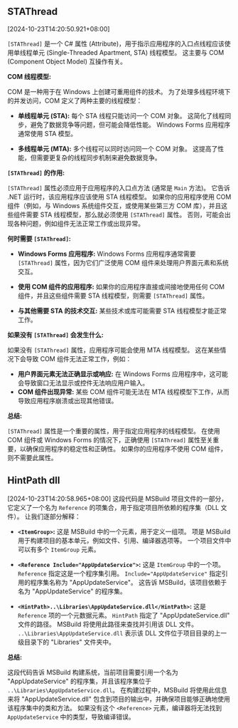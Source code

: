 ## STAThread

[2024-10-23T14:20:50.921+08:00]

`[STAThread]` 是一个 C# 属性 (Attribute)，用于指示应用程序的入口点线程应该使用单线程单元 (Single-Threaded Apartment, STA) 线程模型。  这主要与 COM (Component Object Model) 互操作有关。

**COM 线程模型:**

COM 是一种用于在 Windows 上创建可重用组件的技术。  为了处理多线程环境下的并发访问，COM 定义了两种主要的线程模型：

* **单线程单元 (STA):**  每个 STA 线程只能访问一个 COM 对象。  这简化了线程同步，避免了数据竞争等问题，但可能会降低性能。  Windows Forms 应用程序通常使用 STA 模型。

* **多线程单元 (MTA):**  多个线程可以同时访问同一个 COM 对象。  这提高了性能，但需要更复杂的线程同步机制来避免数据竞争。


**`[STAThread]` 的作用:**

`[STAThread]` 属性必须应用于应用程序的入口点方法 (通常是 `Main` 方法)。  它告诉 .NET 运行时，该应用程序应该使用 STA 线程模型。  如果你的应用程序使用 COM 组件（例如，与 Windows 系统组件交互，或使用某些第三方 COM 库），并且这些组件需要 STA 线程模型，那么就必须使用 `[STAThread]` 属性。  否则，可能会出现各种问题，例如组件无法正常工作或出现异常。

**何时需要 `[STAThread]`:**

* **Windows Forms 应用程序:**  Windows Forms 应用程序通常需要 `[STAThread]` 属性，因为它们广泛使用 COM 组件来处理用户界面元素和系统交互。

* **使用 COM 组件的应用程序:**  如果你的应用程序直接或间接地使用任何 COM 组件，并且这些组件需要 STA 线程模型，则需要 `[STAThread]` 属性。

* **与其他需要 STA 的技术交互:**  某些技术或库可能需要 STA 线程模型才能正常工作。


**如果没有 `[STAThread]` 会发生什么:**

如果没有 `[STAThread]` 属性，应用程序可能会使用 MTA 线程模型。  这在某些情况下会导致 COM 组件无法正常工作，例如：

* **用户界面元素无法正确显示或响应:**  在 Windows Forms 应用程序中，这可能会导致窗口无法显示或控件无法响应用户输入。
* **COM 组件出现异常:**  某些 COM 组件可能无法在 MTA 线程模型下工作，从而导致应用程序崩溃或出现其他错误。


**总结:**

`[STAThread]` 属性是一个重要的属性，用于指定应用程序的线程模型。  在使用 COM 组件或 Windows Forms 的情况下，正确使用 `[STAThread]` 属性至关重要，以确保应用程序的稳定性和正确性。  如果你的应用程序不使用 COM 组件，则不需要此属性。


## HintPath dll
[2024-10-23T14:20:58.965+08:00]
这段代码是 MSBuild 项目文件的一部分，它定义了一个名为 `Reference` 的项集合，用于指定项目所依赖的程序集（DLL 文件）。  让我们逐部分解释：

* **`<ItemGroup>`:**  这是 MSBuild 中的一个元素，用于定义一组项。  项是 MSBuild 用于构建项目的基本单元，例如文件、引用、编译器选项等。  一个项目文件中可以有多个 `ItemGroup` 元素。

* **`<Reference Include="AppUpdateService">`:**  这是 `ItemGroup` 中的一个项。  `Reference` 指定这是一个程序集引用。  `Include="AppUpdateService"` 指定引用的程序集名称为 "AppUpdateService"。  这告诉 MSBuild，该项目依赖于名为 "AppUpdateService" 的程序集。

* **`<HintPath>..\Libraries\AppUpdateService.dll</HintPath>`:**  这是 `Reference` 项的一个元数据元素。  `HintPath` 指定了 "AppUpdateService.dll" 文件的路径。  MSBuild 将使用此路径来查找并引用该 DLL 文件。  `..\Libraries\AppUpdateService.dll` 表示该 DLL 文件位于项目目录的上一级目录下的 "Libraries" 文件夹中。


**总结:**

这段代码告诉 MSBuild 构建系统，当前项目需要引用一个名为 "AppUpdateService" 的程序集，并且该程序集位于 `..\Libraries\AppUpdateService.dll`。  在构建过程中，MSBuild 将使用此信息来将 "AppUpdateService.dll" 包含到项目的输出中，并确保项目能够正确地使用该程序集中的类和方法。  如果没有这个 `<Reference>` 元素，编译器将无法找到 `AppUpdateService` 中的类型，导致编译错误。

